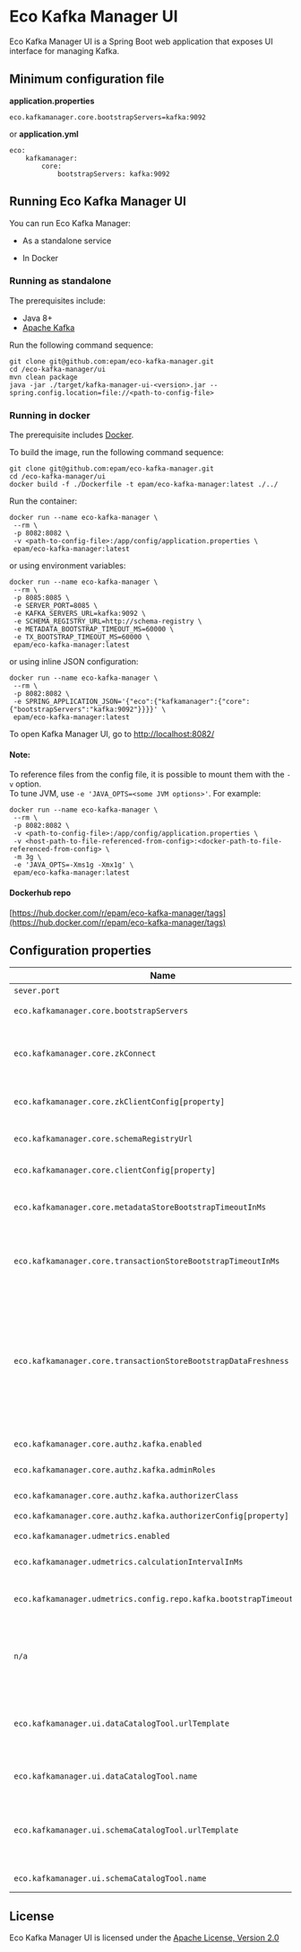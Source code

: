 # Eco Kafka Manager UI

Eco Kafka Manager UI is a Spring Boot web application that exposes UI interface for managing Kafka.

## Minimum configuration file

**application.properties**
```
eco.kafkamanager.core.bootstrapServers=kafka:9092
```

or **application.yml**
```
eco:
    kafkamanager:
        core:
            bootstrapServers: kafka:9092
```

## Running Eco Kafka Manager UI 

You can run Eco Kafka Manager: 

* As a standalone service 

* In Docker 

### Running as standalone

The prerequisites include:
* Java 8+
* [Apache Kafka](https://kafka.apache.org/)

Run the following command sequence:
```
git clone git@github.com:epam/eco-kafka-manager.git
cd /eco-kafka-manager/ui
mvn clean package
java -jar ./target/kafka-manager-ui-<version>.jar --spring.config.location=file://<path-to-config-file>
```

### Running in docker

The prerequisite includes [Docker](https://www.docker.com/get-started).

To build the image, run the following command sequence:
```
git clone git@github.com:epam/eco-kafka-manager.git
cd /eco-kafka-manager/ui
docker build -f ./Dockerfile -t epam/eco-kafka-manager:latest ./../
```

Run the container:
```
docker run --name eco-kafka-manager \
 --rm \
 -p 8082:8082 \
 -v <path-to-config-file>:/app/config/application.properties \
 epam/eco-kafka-manager:latest
```

or using environment variables:
```
docker run --name eco-kafka-manager \
 --rm \
 -p 8085:8085 \
 -e SERVER_PORT=8085 \
 -e KAFKA_SERVERS_URL=kafka:9092 \
 -e SCHEMA_REGISTRY_URL=http://schema-registry \
 -e METADATA_BOOTSTRAP_TIMEOUT_MS=60000 \
 -e TX_BOOTSTRAP_TIMEOUT_MS=60000 \
 epam/eco-kafka-manager:latest
```

or using inline JSON configuration:
```
docker run --name eco-kafka-manager \
 --rm \
 -p 8082:8082 \
 -e SPRING_APPLICATION_JSON='{"eco":{"kafkamanager":{"core":{"bootstrapServers":"kafka:9092"}}}}' \
 epam/eco-kafka-manager:latest
```

To open Kafka Manager UI, go to [http://localhost:8082/](http://localhost:8082/)

#### Note:

To reference files from the config file, it is possible to mount them with the
`-v` option. <br />
To tune JVM, use `-e 'JAVA_OPTS=<some JVM options>'`.
For example:
```
docker run --name eco-kafka-manager \
 --rm \
 -p 8082:8082 \
 -v <path-to-config-file>:/app/config/application.properties \
 -v <host-path-to-file-referenced-from-config>:<docker-path-to-file-referenced-from-config> \
 -m 3g \
 -e 'JAVA_OPTS=-Xms1g -Xmx1g' \
 epam/eco-kafka-manager:latest
```

#### Dockerhub repo

[https://hub.docker.com/r/epam/eco-kafka-manager/tags](https://hub.docker.com/r/epam/eco-kafka-manager/tags)

## Configuration properties

Name | Environment Variable | Description                                                                                                                                                                                                                                                                                     | Default                                   
---  | ---                  |-------------------------------------------------------------------------------------------------------------------------------------------------------------------------------------------------------------------------------------------------------------------------------------------------|-------------------------------------------
`sever.port` | SERVER_PORT | Server HTTP port.                                                                                                                                                                                                                                                                               | 8082                                      
`eco.kafkamanager.core.bootstrapServers` | KAFKA_SERVERS_URL | A comma-separated list of Kafka brokers to connect to.                                                                                                                                                                                                                                          |
`eco.kafkamanager.core.zkConnect` | ZK_CONNECT | An external representation of Zookeeper connection string (with external host/IP) to connect to Kafka/ZK inside Docker containers. For other cases this property should be left empty.                                                                                                          |
`eco.kafkamanager.core.zkClientConfig[property]` | | Zookeeper client configuration properties. Can be used to enable TLS, see [mTLS authentication](https://docs.confluent.io/platform/current/security/zk-security.html#mtls-authentication)                                                                                                       |
`eco.kafkamanager.core.schemaRegistryUrl` | SCHEMA_REGISTRY_URL | URL to the [Schema Registry](https://docs.confluent.io/current/schema-registry/index.html) REST API, used for reading records in Avro format serialized using the Schema Registry.                                                                                                              |
`eco.kafkamanager.core.clientConfig[property]` | | Common Kafka client [configuration properties](https://kafka.apache.org/documentation.html#adminclientconfigs), used to connect to cluster.                                                                                                                                                     |
`eco.kafkamanager.core.metadataStoreBootstrapTimeoutInMs` | METADATA_BOOTSTRAP_TIMEOUT_MS | Max duration in milliseconds for bootstrapping user-defined metadata. If timeout is too small, you may observe stale data for some time (gets consistent eventually) after service is started.                                                                                                  | 180000                                    
`eco.kafkamanager.core.transactionStoreBootstrapTimeoutInMs` | TX_BOOTSTRAP_TIMEOUT_MS | Max duration in milliseconds for bootstrapping transaction metadata (`__transaction_state`). If timeout is too small, you may observe stale data for some time (gets consistent eventually) after service is started.                                                                           | 180000                                    
`eco.kafkamanager.core.transactionStoreBootstrapDataFreshness` | TX_BOOTSTRAP_DATA_FRESHNESS | Defines the data freshness window for bootstrapping transaction metadata (`__transaction_state`). <br/><br/> Possible values: <br/> `ONE_HOUR` <br/> `TWO_HOURS` <br/> `THREE_HOURS` <br/> `ONE_DAY` <br/> `TWO_DAYS` <br/> `THREE_DAYS` <br/> `ONE_WEEK` <br/> `TWO_WEEKS` <br/> `THREE_WEEKS` | `ONE_HOUR`                                
`eco.kafkamanager.core.authz.kafka.enabled` | | Controls whether authorization at Kafka Manager level is enabled/disabled.                                                                                                                                                                                                                      | `false`                                   
`eco.kafkamanager.core.authz.kafka.adminRoles` | | List of admin roles. Users with this roles have all permissions.                                                                                                                                                                                                                                |
`eco.kafkamanager.core.authz.kafka.authorizerClass` | | Kafka [Authorizer](https://docs.confluent.io/platform/current/kafka/authorization.html#authorizer) class, used to authorize calls at Kafka Manager level.                                                                                                                                       | `kafka.security.authorizer.AclAuthorizer` 
`eco.kafkamanager.core.authz.kafka.authorizerConfig[property]` | | Kafka [Authorizer](https://docs.confluent.io/platform/current/kafka/authorization.html#authorizer) configuration properties.                                                                                                                                                                    | 
`eco.kafkamanager.udmetrics.enabled` | UDM_ENABLED | Controls whether UDM manager is enabled/disabled.                                                                                                                                                                                                                                               | `false`                                   
`eco.kafkamanager.udmetrics.calculationIntervalInMs` | UDM_CALCULATION_INTERVAL | Interval in milliseconds at which metric values are calculated/refreshed.                                                                                                                                                                                                                       | 60000                                     
`eco.kafkamanager.udmetrics.config.repo.kafka.bootstrapTimeoutInMs` | UDM_BOOTSTRAP_TIMEOUT_MS | Max duration in milliseconds for bootstrapping metric configurations. If timeout is too small, you may observe stale data for some time (gets consistent eventually) after service is started.                                                                                                  | 60000                                     
`n/a` | SPRING_APPLICATION_JSON | Flexible way to provide a set of configuration properties using inline JSON. For example, `eco.kafkamanager.core.schemaRegistryUrl` can be set as `{"eco":{"kafkamanager":{"store":{"schemaRegistryUrl":"http://schema-registry"}}}}`                                                           |
`eco.kafkamanager.ui.dataCatalogTool.urlTemplate` | | Data catalog tool link. This url pattern follow to external tool that describe topic. e.q. `https://datacatalog.epam.com/data/permanent-link/{topicname}` Expression {topicname} will be substituted by the actual topic name in a topic list.                                                  |
`eco.kafkamanager.ui.dataCatalogTool.name` | | External tool name that could describe a topic. Will be displayed in a topic list page, in appropriate column name.                                                                                                                                                                             |                                           |
`eco.kafkamanager.ui.schemaCatalogTool.urlTemplate` | | Schema catalog tool link. This url pattern follow to external tool that describe schema subject. e.q. `https://sandbox.datahub.epam.com/schema-catalog/schema/{schemaname}` Expression {schemaname} will be substituted by the actual subject name from every message.                          |
`eco.kafkamanager.ui.schemaCatalogTool.name` | | External tool name that could describe a schema subject.                                                                                                                                                                    |                                           |
## License

Eco Kafka Manager UI is licensed under the [Apache License, Version 2.0](https://www.apache.org/licenses/LICENSE-2.0)
